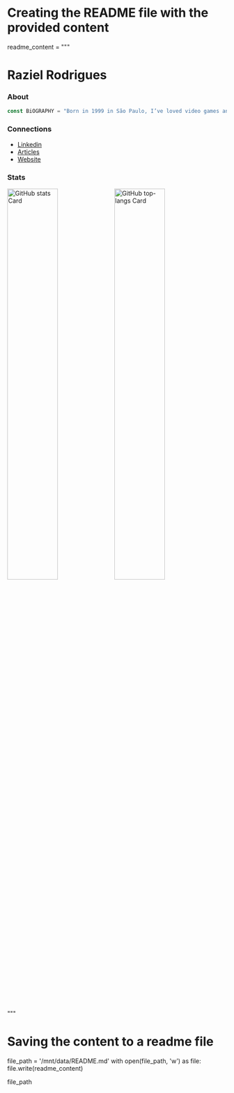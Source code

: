 # Creating the README file with the provided content

readme_content = """
# Raziel Rodrigues

### About

```php
const BiOGRAPHY = "Born in 1999 in São Paulo, I’ve loved video games and computers since childhood. After finishing school, I went straight to university, where I studied Database Administration at FATEC Bauru. During my second semester, I began working with web development using PHP and JavaScript at a startup in the city. In the middle of university, I traveled to Portugal for a six-month exchange program. After returning to Brazil, the pandemic began, but by then, I had already established myself in software development. Once the pandemic ended, my goal was to move to Portugal, which I successfully achieved in 2024. I now live in Porto, Portugal.";
```

### Connections
- [Linkedin](https://www.linkedin.com/in/raziel-rodrigues/)
- [Articles](https://dev.to/razielrodrigues)
- [Website](https://razielrodrigues.vercel.app/)

### Stats
<p align="left">
  <img width="48%" src="https://github-readme-stats.vercel.app/api?username=razielrodrigues&theme=default&cache_seconds=1800&border_radius=4&hide_title=false&hide_rank=false&show_icons=true&include_all_commits=true&line_height=25" alt="GitHub stats Card" />
  <img width="48%" src="https://github-readme-stats.vercel.app/api/top-langs?username=razielrodrigues&theme=default&cache_seconds=1800&border_radius=4&hide_title=false&layout=compact&langs_count=5&card_width=400&hide_progress=false" alt="GitHub top-langs Card" />
</p>
"""

# Saving the content to a readme file
file_path = '/mnt/data/README.md'
with open(file_path, 'w') as file:
    file.write(readme_content)

file_path
